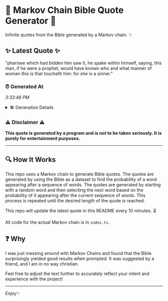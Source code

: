 # 📖 Markov Chain Bible Quote Generator 📖

Infinite quotes from the Bible generated by a Markov chain. ✨

## ✨ Latest Quote ✨
"pharisee which had bidden him saw it, he spake within himself, saying, this man, if he were a prophet, would have known who and what manner of woman this is that toucheth him: for she is a sinner."

### ⏰ Generated At
*3:33:46 PM*

<details>
    <summary>🛠️ Generation Details</summary>
    <p>
        <strong>🌱 Seed:</strong> pharisee<br>
        <strong>🔄 Iterations:</strong> 37<br>
        <strong>📜 Context History:</strong><br>[ pharisee ]: which<br>[ pharisee, which ]: had<br>[ pharisee, which, had ]: bidden<br>[ pharisee, which, had, bidden ]: him<br>[ pharisee, which, had, bidden, him ]: saw<br>[ pharisee, which, had, bidden, him, saw ]: it,<br>[ which, had, bidden, him, saw, it, ]: he<br>[ had, bidden, him, saw, it,, he ]: spake<br>[ bidden, him, saw, it,, he, spake ]: within<br>[ him, saw, it,, he, spake, within ]: himself,<br>[ saw, it,, he, spake, within, himself, ]: saying,<br>[ it,, he, spake, within, himself,, saying, ]: this<br>[ he, spake, within, himself,, saying,, this ]: man,<br>[ spake, within, himself,, saying,, this, man, ]: if<br>[ within, himself,, saying,, this, man,, if ]: he<br>[ himself,, saying,, this, man,, if, he ]: were<br>[ saying,, this, man,, if, he, were ]: a<br>[ this, man,, if, he, were, a ]: prophet,<br>[ man,, if, he, were, a, prophet, ]: would<br>[ if, he, were, a, prophet,, would ]: have<br>[ he, were, a, prophet,, would, have ]: known<br>[ were, a, prophet,, would, have, known ]: who<br>[ a, prophet,, would, have, known, who ]: and<br>[ prophet,, would, have, known, who, and ]: what<br>[ would, have, known, who, and, what ]: manner<br>[ have, known, who, and, what, manner ]: of<br>[ known, who, and, what, manner, of ]: woman<br>[ who, and, what, manner, of, woman ]: this<br>[ and, what, manner, of, woman, this ]: is<br>[ what, manner, of, woman, this, is ]: that<br>[ manner, of, woman, this, is, that ]: toucheth<br>[ of, woman, this, is, that, toucheth ]: him:<br>[ woman, this, is, that, toucheth, him: ]: for<br>[ this, is, that, toucheth, him:, for ]: she<br>[ is, that, toucheth, him:, for, she ]: is<br>[ that, toucheth, him:, for, she, is ]: a<br>[ toucheth, him:, for, she, is, a ]: sinner.<br>
    </p>
</details>

### ⚠️ Disclaimer ⚠️
**This quote is generated by a program and is not to be taken seriously. It is purely for entertainment purposes.**

---

## 🔍 How It Works

This repo uses a Markov chain to generate Bible quotes. The quotes are generated by using the Bible as a dataset to find the probability of a word appearing after a sequence of words. The quotes are generated by starting with a random word and then selecting the next word based on the probability of it appearing after the current sequence of words. This process is repeated until the desired length of the quote is reached.

This repo will update the latest quote in this README every 10 minutes. ⏳

All code for the actual Markov chain is in `index.ts`.

## ❓ Why

I was just messing around with Markov Chains and found that the Bible surprisingly yielded good results when prompted. 
It was suggested by a friend, and I am in no way christian.

Feel free to adjust the text further to accurately reflect your intent and experience with the project!

---

*Enjoy*✨
